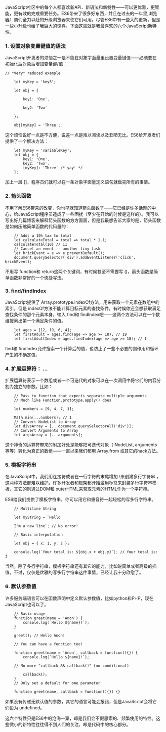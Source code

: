 


JavaScript社区中的每个人都喜欢新API、新语法和新特性——可以更优雅，更智能，更有效的完成重要任务。ES6带来了很多好东西，并且在过去的一年里,浏览器厂商们全力以赴的升级浏览器来使它们可用。尽管ES6中有一些大的更新，但是一些小升级也给了我巨大的惊喜。下面这些就是我最喜欢的六个JavaScript新特性。

### 1. 设置对象变量键值的语法
JavaScript开发者的烦恼之一是不能在对象字面量里设置变量键值——必须要在初始化后对象后增加变量键/值：

    // *Very* reduced example

        let myKey = 'key3';

        let obj = {

            key1: 'One',

            key2: 'Two'

        };

        obj[myKey] = 'Three';

这个烦恼说好一点是不方便，说差一点是难以阅读以及丑陋无比。ES6给开发者们提供了一个解决方法：

        let myKey = 'variableKey';
        let obj = {
            key1: 'One',
            key2: 'Two',
            [myKey]: 'Three' /* yay! */
        };

加上一层 []，程序员们就可以在一条对象字面量定义语句就做完所有的事情。

### 2. 箭头函数

不用了解ES6带来的改变，你也早就知道箭头函数了——它已经是许多话题的中心，给JavaScript程序员造成了一些困扰（至少在开始的时候是这样的）。我可以写出好几篇博客来解释箭头函数的方方面面，但是我最想告诉大家的是，箭头函数是如何压缩简单函数的代码量的：

        // Adds a 10% tax to total
        let calculateTotal = total => total * 1.1;
        calculateTotal(10) // 11
        // Cancel an event -- another tiny task
        let brickEvent = e => e.preventDefault();
        document.querySelector('div').addEventListener('click', brickEvent);


不用写 function和 return这两个关键词，有时候甚至不需要写 ()，箭头函数是简单函数非常好的一个快捷写法。

### 3. find/findIndex

JavaScript提供了 Array.prototype.indexOf方法，用来获取一个元素在数组中的索引，但是 indexOf方法不能计算目标元素的查找条件。有时候你还会想获取满足查找条件的那个元素本身。输入 find和 findIndex吧——这两个方法可以在一个数组搜索出第一个满足条件的值。

        let ages = [12, 19, 6, 4];
        let firstAdult = ages.find(age => age >= 18); // 19
        let firstAdultIndex = ages.findIndex(age => age >= 18); // 1


find和 findIndex允许搜索一个计算后的值，也防止了一些不必要的副作用和循环产生的不确定值。

### 4. 扩展运算符： ...


扩展运算符表示一个数组或者一个可迭代的对象可以在一次调用中将它们的内容分割为独立的参数。比如：

        // Pass to function that expects separate multiple arguments
        // Much like Function.prototype.apply() does
        
        let numbers = [9, 4, 7, 1];

        Math.min(...numbers); // 1
        // Convert NodeList to Array
        let divsArray = [...document.querySelectorAll('div')];
        // Convert Arguments to Array
        let argsArray = [...arguments];


这个神奇的运算符带来的附加好处是能够把可迭代对象（ NodeList, arguments等等）转化为真正的数组——一直以来我们都用 Array.from 或其它的hack方法。

### 5. 模板字符串

在JavaScript中，我们用连接符或者在一行字符的末尾增加 \来创建多行字符串 ，这两种方法都难以维护。许多开发者和框架都开始滥用标签来封装多行字符串模板，其它的则通过DOM和 outerHTML来获取元素的HTML作为一个字符串。

ES6给我们提供了模板字符串，你可以用它和重音符一起轻松的写多行字符串。

        // Multiline String

        let myString = `Hello

        I'm a new line`; // No error!

        // Basic interpolation

        let obj = { x: 1, y: 2 };

        console.log(`Your total is: ${obj.x + obj.y}`); // Your total is: 3

当然，除了多行字符串，模板字符串还有其它的能力，比如说简单或者高级的插值。不过，仅仅是优雅的写多行字符串这件事情，已经让我十分欣慰了。

### 6. 默认参数值


许多服务端语言可以在函数声明中定义默认参数值，比如python和PHP，现在JavaScript也可以了。

        // Basic usage
        function greet(name = 'Anon') {
            console.log(`Hello ${name}!`);
        }

        greet(); // Hello Anon!

        // You can have a function too!

        function greet(name = 'Anon', callback = function(){}) {
            console.log(`Hello ${name}!`);

        // No more "callback && callback()" (no conditional)

            callback();
        }
        // Only set a default for one parameter

        function greet(name, callback = function(){}) {}


如果没有传递无默认值的参数，其它的语言可能会报错，但是JavaScript会将它们设为 undefined。

这六个特性只是ES6中的沧海一粟，却是我们会不假思索的、频繁使用的特性。这些微小的新特性往往得不到人们的关注，却是代码中的核心部分。



